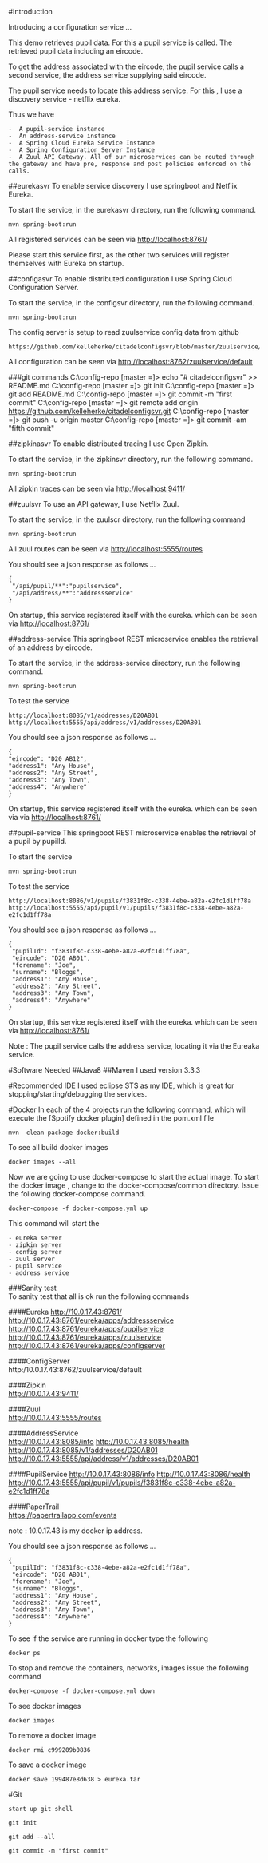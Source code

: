 #Introduction

Introducing a configuration service ...

This demo retrieves pupil data. For this a pupil service is called. The retrieved pupil data including an eircode. 

To get the address associated with the eircode, the pupil service calls a second service, the address service supplying said eircode.

The pupil service needs to locate this address service. For this , I use a discovery service - netflix eureka.    

Thus we have

    -  A pupil-service instance
    -  An address-service instance
    -  A Spring Cloud Eureka Service Instance
    -  A Spring Configuration Server Instance
    -  A Zuul API Gateway. All of our microservices can be routed through the gateway and have pre, response and post policies enforced on the calls.

##eurekasvr
To enable service discovery I use springboot and Netflix Eureka.

To start the service, in the eurekasvr directory, run the following command.
   
	mvn spring-boot:run
   
All registered services can be seen via [http://localhost:8761/](http://localhost:8761)

Please start this service first, as the other two services will register themselves with Eureka on startup.



##configasvr
To enable distributed configuration I use Spring Cloud Configuration Server.

To start the service, in the configsvr directory, run the following command.
   
	mvn spring-boot:run

The config server is setup to read zuulservice config data from github

    https://github.com/kelleherke/citadelconfigsvr/blob/master/zuulservice/zuulservice.yml 
   
All configuration can be seen via [http://localhost:8762/zuulservice/default](http://localhost:8762/zuulservice/default)

###git commands
    C:\config-repo [master =]> echo "# citadelconfigsvr" >> README.md
    C:\config-repo [master =]> git init
    C:\config-repo [master =]> git add README.md
    C:\config-repo [master =]> git commit -m "first commit"
    C:\config-repo [master =]> git remote add origin https://github.com/kelleherke/citadelconfigsvr.git
    C:\config-repo [master =]> git push -u origin master
    C:\config-repo [master =]> git commit -am "fifth commit"



##zipkinasvr
To enable distributed tracing I use Open Zipkin.

To start the service, in the zipkinsvr directory, run the following command.
   
	mvn spring-boot:run
   
All zipkin traces can be seen via [http://localhost:9411/](http://localhost:9411)


##zuulsvr
To use an API gateway, I use Netflix Zuul.

To start the service, in the zuulscr directory, run the following command

    mvn spring-boot:run 
    
All zuul routes can be seen via [http://localhost:5555/routes](http://localhost:5555/routes)  

You should see a json response as follows ...

    {
     "/api/pupil/**":"pupilservice",
     "/api/address/**":"addressservice"
    }    

On startup, this service registered itself with the eureka. which can be seen via [http://localhost:8761/](http://localhost:8761/)


##address-service
This springboot REST microservice enables the retrieval of an address by eircode.

To start the service, in the address-service directory, run the following command.
   
	mvn spring-boot:run

To test the service   

	http://localhost:8085/v1/addresses/D20AB01
	http://localhost:5555/api/address/v1/addresses/D20AB01
   
You should see a json response as follows ...

	{
    "eircode": "D20 AB12",
    "address1": "Any House",
    "address2": "Any Street",
    "address3": "Any Town",
    "address4": "Anywhere"
	}


On startup, this service registered itself with the eureka. which can be seen via via [http://localhost:8761/](http://localhost:8761)

        

##pupil-service
This springboot REST microservice enables the retrieval of a pupil by pupilId.

To start the service
   
	mvn spring-boot:run

To test the service   

	http://localhost:8086/v1/pupils/f3831f8c-c338-4ebe-a82a-e2fc1d1ff78a
	http://localhost:5555/api/pupil/v1/pupils/f3831f8c-c338-4ebe-a82a-e2fc1d1ff78a
   
You should see a json response as follows ...

	{
	 "pupilId": "f3831f8c-c338-4ebe-a82a-e2fc1d1ff78a",
	 "eircode": "D20 AB01",
	 "forename": "Joe",
	 "surname": "Bloggs",
	 "address1": "Any House",
	 "address2": "Any Street",
	 "address3": "Any Town",
	 "address4": "Anywhere"
	}


On startup, this service registered itself with the eureka. which can be seen via [http://localhost:8761/](http://localhost:8761/)

Note : The pupil service calls the address service, locating it via the Eureaka service.


#Software Needed
##Java8
##Maven
I used version 3.3.3

#Recommended IDE
I used eclipse STS as my IDE, which is great for stopping/starting/debugging the services.

#Docker
In each of the 4 projects run the following command, which will execute the [Spotify docker plugin] defined in the pom.xml file
    
    mvn  clean package docker:build
    
To see all build docker images

    docker images --all  
    
Now we are going to use docker-compose to start the actual image. To start the docker image , change to the docker-compose/common directory. Issue the following docker-compose command.

    docker-compose -f docker-compose.yml up
    
This command will start the  

    - eureka server
    - zipkin server
    - config server
    - zuul server
    - pupil service
    - address service


###Sanity test    
To sanity test that all is ok run the following commands

####Eureka
    http://10.0.17.43:8761/
    http://10.0.17.43:8761/eureka/apps/addressservice
    http://10.0.17.43:8761/eureka/apps/pupilservice
    http://10.0.17.43:8761/eureka/apps/zuulservice
    http://10.0.17.43:8761/eureka/apps/configserver
   
####ConfigServer    
    http:/10.0.17.43:8762/zuulservice/default

####Zipkin        
    http://10.0.17.43:9411/
    
####Zuul    
    http://10.0.17.43:5555/routes
    
 ####AddressService   
    http://10.0.17.43:8085/info
    http://10.0.17.43:8085/health
    http://10.0.17.43:8085/v1/addresses/D20AB01
    http://10.0.17.43:5555/api/address/v1/addresses/D20AB01

####PupilService
    http://10.0.17.43:8086/info
    http://10.0.17.43:8086/health
    http://10.0.17.43:5555/api/pupil/v1/pupils/f3831f8c-c338-4ebe-a82a-e2fc1d1ff78a

####PaperTrail    
    https://papertrailapp.com/events
    
note : 10.0.17.43 is my docker ip address.

    
You should see a json response as follows ...

	{
	 "pupilId": "f3831f8c-c338-4ebe-a82a-e2fc1d1ff78a",
	 "eircode": "D20 AB01",
	 "forename": "Joe",
	 "surname": "Bloggs",
	 "address1": "Any House",
	 "address2": "Any Street",
	 "address3": "Any Town",
	 "address4": "Anywhere"
	}    
        
    
To see if the service are running in docker type the following

    docker ps
    
To stop and remove the containers, networks, images issue the following command

    docker-compose -f docker-compose.yml down
    
To see docker images

    docker images
    
To remove a docker image

    docker rmi c999209b0836
    
To save a docker image

    docker save 199487e8d638 > eureka.tar    
    
    
#Git

    start up git shell

    git init

    git add --all

    git commit -m "first commit"    
        

                 
    
            

    



